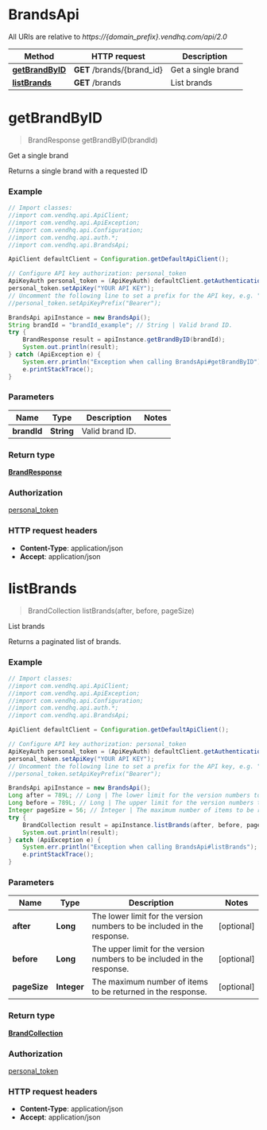 # BrandsApi

All URIs are relative to *https://{domain_prefix}.vendhq.com/api/2.0*

Method | HTTP request | Description
------------- | ------------- | -------------
[**getBrandByID**](BrandsApi.md#getBrandByID) | **GET** /brands/{brand_id} | Get a single brand
[**listBrands**](BrandsApi.md#listBrands) | **GET** /brands | List brands


<a name="getBrandByID"></a>
# **getBrandByID**
> BrandResponse getBrandByID(brandId)

Get a single brand

Returns a single brand with a requested ID

### Example
```java
// Import classes:
//import com.vendhq.api.ApiClient;
//import com.vendhq.api.ApiException;
//import com.vendhq.api.Configuration;
//import com.vendhq.api.auth.*;
//import com.vendhq.api.BrandsApi;

ApiClient defaultClient = Configuration.getDefaultApiClient();

// Configure API key authorization: personal_token
ApiKeyAuth personal_token = (ApiKeyAuth) defaultClient.getAuthentication("personal_token");
personal_token.setApiKey("YOUR API KEY");
// Uncomment the following line to set a prefix for the API key, e.g. "Bearer" (defaults to null)
//personal_token.setApiKeyPrefix("Bearer");

BrandsApi apiInstance = new BrandsApi();
String brandId = "brandId_example"; // String | Valid brand ID.
try {
    BrandResponse result = apiInstance.getBrandByID(brandId);
    System.out.println(result);
} catch (ApiException e) {
    System.err.println("Exception when calling BrandsApi#getBrandByID");
    e.printStackTrace();
}
```

### Parameters

Name | Type | Description  | Notes
------------- | ------------- | ------------- | -------------
 **brandId** | **String**| Valid brand ID. |

### Return type

[**BrandResponse**](BrandResponse.md)

### Authorization

[personal_token](../README.md#personal_token)

### HTTP request headers

 - **Content-Type**: application/json
 - **Accept**: application/json

<a name="listBrands"></a>
# **listBrands**
> BrandCollection listBrands(after, before, pageSize)

List brands

Returns a paginated list of brands.

### Example
```java
// Import classes:
//import com.vendhq.api.ApiClient;
//import com.vendhq.api.ApiException;
//import com.vendhq.api.Configuration;
//import com.vendhq.api.auth.*;
//import com.vendhq.api.BrandsApi;

ApiClient defaultClient = Configuration.getDefaultApiClient();

// Configure API key authorization: personal_token
ApiKeyAuth personal_token = (ApiKeyAuth) defaultClient.getAuthentication("personal_token");
personal_token.setApiKey("YOUR API KEY");
// Uncomment the following line to set a prefix for the API key, e.g. "Bearer" (defaults to null)
//personal_token.setApiKeyPrefix("Bearer");

BrandsApi apiInstance = new BrandsApi();
Long after = 789L; // Long | The lower limit for the version numbers to be included in the response.
Long before = 789L; // Long | The upper limit for the version numbers to be included in the response.
Integer pageSize = 56; // Integer | The maximum number of items to be returned in the response.
try {
    BrandCollection result = apiInstance.listBrands(after, before, pageSize);
    System.out.println(result);
} catch (ApiException e) {
    System.err.println("Exception when calling BrandsApi#listBrands");
    e.printStackTrace();
}
```

### Parameters

Name | Type | Description  | Notes
------------- | ------------- | ------------- | -------------
 **after** | **Long**| The lower limit for the version numbers to be included in the response. | [optional]
 **before** | **Long**| The upper limit for the version numbers to be included in the response. | [optional]
 **pageSize** | **Integer**| The maximum number of items to be returned in the response. | [optional]

### Return type

[**BrandCollection**](BrandCollection.md)

### Authorization

[personal_token](../README.md#personal_token)

### HTTP request headers

 - **Content-Type**: application/json
 - **Accept**: application/json

